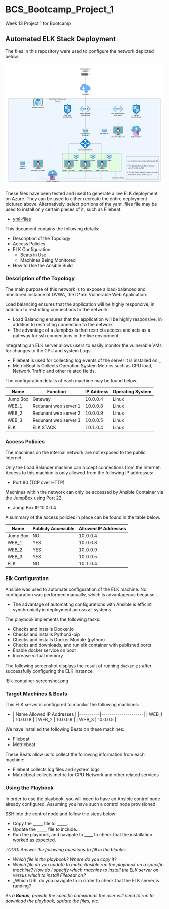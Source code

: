 # BCS_Bootcamp_Project_1
Week 13 Project 1 for Bootcamp

## Automated ELK Stack Deployment

The files in this repository were used to configure the network depicted below. 

![Project1_Diagram.png](https://github.com/Maximus-Meridius-SC/BCS_Bootcamp_Project_1/blob/main/Diagrams/Project1_Diagram.png)

These files have been tested and used to generate a live ELK deployment on Azure. They can be used to either recreate the entire deployment pictured above. Alternatively, select portions of the yaml_files file may be used to install only certain pieces of it, such as Filebeat.

  - [yml-files](https://github.com/Maximus-Meridius-SC/BCS_Bootcamp_Project_1/tree/main/Ansible/yml-files/yml-files)

This document contains the following details:
- Description of the Topology
- Access Policies
- ELK Configuration
  - Beats in Use
  - Machines Being Monitored
- How to Use the Ansible Build


### Description of the Topology

The main purpose of this network is to expose a load-balanced and monitored instance of DVWA, the D*mn Vulnerable Web Application.

Load balancing ensures that the application will be highly responcive, in addition to restricting connections to the network.
- Load Balancing ensures that the application will be highly responsive, in addition to restricting connection to the network
- The advantage of a Jumpbox is that restricts access and acts as a gateway for ssh connections in the live enviorment. 

Integrating an ELK server allows users to easily monitor the vulnerable VMs for changes to the CPU and system Logs.
- Filebeat is used for collecting log events of the server it is installed on._
- MetricBeat is Collects Operation System Metrics such as CPU load, Network Traffic and other related fields. 

The configuration details of each machine may be found below.

| Name     | Function              | IP Address | Operating System |
|----------|-----------------------|------------|------------------|
| Jump Box | Gateway               | 10.0.0.4   | Linux            |
| WEB_1    | Redunant web server 1 | 10.0.0.8   | Linux            |
| WEB_2    | Redunant web server 2 | 10.0.0.9   | Linux            |
| WEB_3    | Redunant web server 3 | 10.0.0.5   | Linux            |
| ELK      | ELK STACK             | 10.1.0.4   | Linux            |

### Access Policies

The machines on the internal network are not exposed to the public Internet. 

Only the Load Balancer machine can accept connections from the Internet. Access to this machine is only allowed from the following IP addresses:
- Port 80 (TCP over HTTP)

Machines within the network can only be accessed by Ansible Container via the JumpBox using Port 22.
- Jump Box IP 10.0.0.4

A summary of the access policies in place can be found in the table below.

| Name     | Publicly Accessible   | Allowed IP Addresses |
|----------|-----------------------|----------------------|
| Jump Box | NO                    | 10.0.0.4             |
| WEB_1    | YES                   | 10.0.0.8             |
| WEB_2    | YES                   | 10.0.0.9             |
| WEB_3    | YES                   | 10.0.0.5             |
| ELK      | NO                    | 10.1.0.4             |

### Elk Configuration

Ansible was used to automate configuration of the ELK machine. No configuration was performed manually, which is advantageous because...
- The advantage of automating configurations with Ansible is efficint synchronicity in deployment across all systems 

The playbook implements the following tasks:
- Checks and installs Docker.io
- Checks and installs Python3-pip
- Checks and installs Docker Module (python)
- Checks and downloads, and run elk container with published ports
- Enable docker service on boot
- Increase virtual memory 

The following screenshot displays the result of running `docker ps` after successfully configuring the ELK instance  

!Elk-container-screenshot.png

### Target Machines & Beats
This ELK server is configured to monitor the following machines:
- | Name      Allowed IP Addresses |
  |----------|---------------------|
  | WEB_1    | 10.0.0.8            |
  | WEB_2    | 10.0.0.9            |
  | WEB_3    | 10.0.0.5            |

We have installed the following Beats on these machines:
- Fileboat
- Metricbeat

These Beats allow us to collect the following information from each machine:
- Filebeat collects log files and system logs
- Matricbeat collects metric for CPU Network and other related services 

### Using the Playbook
In order to use the playbook, you will need to have an Ansible control node already configured. Assuming you have such a control node provisioned: 

SSH into the control node and follow the steps below:
- Copy the _____ file to _____.
- Update the _____ file to include...
- Run the playbook, and navigate to ____ to check that the installation worked as expected.

_TODO: Answer the following questions to fill in the blanks:_
- _Which file is the playbook? Where do you copy it?_
- _Which file do you update to make Ansible run the playbook on a specific machine? How do I specify which machine to install the ELK server on versus which to install Filebeat on?_
- _Which URL do you navigate to in order to check that the ELK server is running?

_As a **Bonus**, provide the specific commands the user will need to run to download the playbook, update the files, etc._
